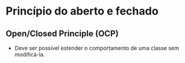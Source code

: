 # Princípio do aberto e fechado 
## Open/Closed Principle (OCP)

- Deve ser possível estender o comportamento de uma classe sem modificá-la.
